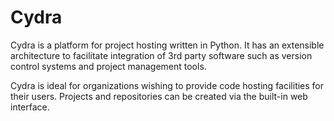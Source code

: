 Cydra
=====

Cydra is a platform for project hosting written in Python. It has an 
extensible architecture to facilitate integration of 3rd party software 
such as version control systems and project management tools.

Cydra is ideal for organizations wishing to provide code hosting facilities 
for their users. Projects and repositories can be created via the built-in 
web interface. 
